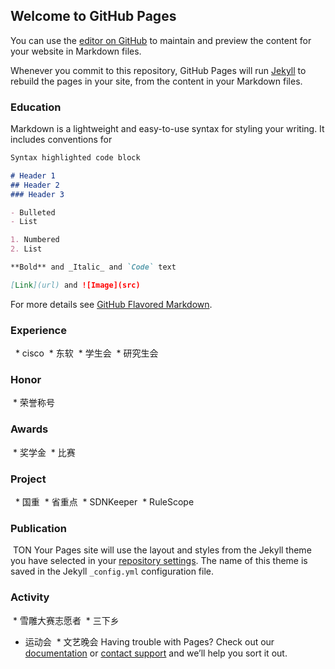 ## Welcome to GitHub Pages

You can use the [editor on GitHub](https://github.com/lxv458/lengxue.github.io/edit/master/index.md) to maintain and preview the content for your website in Markdown files.

Whenever you commit to this repository, GitHub Pages will run [Jekyll](https://jekyllrb.com/) to rebuild the pages in your site, from the content in your Markdown files.

### Education

Markdown is a lightweight and easy-to-use syntax for styling your writing. It includes conventions for

```markdown
Syntax highlighted code block

# Header 1
## Header 2
### Header 3

- Bulleted
- List

1. Numbered
2. List

**Bold** and _Italic_ and `Code` text

[Link](url) and ![Image](src)
```

For more details see [GitHub Flavored Markdown](https://guides.github.com/features/mastering-markdown/).

### Experience
  * cisco
  * 东软
  * 学生会
  * 研究生会

### Honor
  * 荣誉称号
  
### Awards
  * 奖学金
  * 比赛

### Project
  * 国重
  * 省重点
  * SDNKeeper
  * RuleScope
 
### Publication
 TON
Your Pages site will use the layout and styles from the Jekyll theme you have selected in your [repository settings](https://github.com/lxv458/lengxue.github.io/settings). The name of this theme is saved in the Jekyll `_config.yml` configuration file.

### Activity
  * 雪雕大赛志愿者
  * 三下乡
  * 运动会
  * 文艺晚会
Having trouble with Pages? Check out our [documentation](https://help.github.com/categories/github-pages-basics/) or [contact support](https://github.com/contact) and we’ll help you sort it out.
